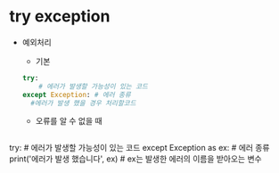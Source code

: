 # try exception

* 예외처리

  * 기본
  
  ````python
  try:
      # 에러가 발생할 가능성이 있는 코드
  except Exception: # 에러 종류
    #에러가 발생 했을 경우 처리할코드
  ````
  
  
  * 오류를 알 수 없을 때
  
  ````python
try:
      # 에러가 발생할 가능성이 있는 코드
  except Exception as ex: # 에러 종류
      print('에러가 발생 했습니다', ex) # ex는 발생한 에러의 이름을 받아오는 변수
  ````
  
  